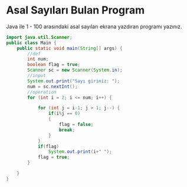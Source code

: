 # Asal Sayıları Bulan Program
Java ile 1 - 100 arasındaki asal sayıları ekrana yazdıran programı yazınız.
```java
import java.util.Scanner;
public class Main {
    public static void main(String[] args) {
        //def
        int num;
        boolean flag = true;
        Scanner sc = new Scanner(System.in);
        //input
        System.out.print("Sayı giriniz: ");
        num = sc.nextInt();
        //operation
        for (int i = 2; i <= num; i++) {

            for (int j = i-1; j > 1; j--) {
                if(i%j == 0)
                {
                    flag = false;
                    break;
                }
            }
            if(flag)
                System.out.print(i+" ");
            flag = true;
        }

    }
}
```